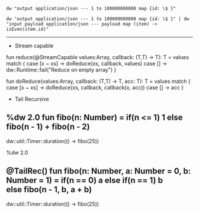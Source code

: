 ```
dw "output application/json --- 1 to 100000000000 map {id: \$ }" 
```

```
dw "output application/json --- 1 to 100000000000 map {id: \$ }" | dw "input payload application/json --- payload map (item) -> isEven(item.id)" 
```
-----------
- Stream capable

fun reduce<T>(@StreamCapable values:Array<T>, callback: (T,T) -> T): T =
    values match {
        case [x ~ xs] -> doReduce(xs, callback, values)
        case [] -> dw::Runtime::fail("Reduce on empty array")
    }

fun doReduce<T>(values:Array<T>, callback: (T,T) -> T, acc: T): T =
    values match {
        case [x ~ xs] -> doReduce(xs, callback, callback(x, acc))
        case [] -> acc
    }

- Tail Recursive

%dw 2.0
fun fibo(n: Number) = 
    if(n <= 1) 
        1
    else
        fibo(n - 1) + fibo(n - 2)    
---
dw::util::Timer::duration(() -> fibo(25))


%dw 2.0

@TailRec()
fun fibo(n: Number, a: Number = 0, b: Number = 1) = 
    if(n == 0) 
        a
    else if(n == 1) 
        b    
    else
        fibo(n - 1, b, a + b)
---
dw::util::Timer::duration(() -> fibo(25))